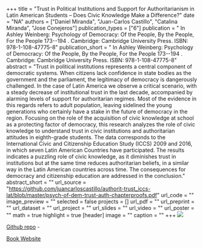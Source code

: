 +++
title = "Trust in Political Institutions and Support for Authoritarianism in Latin American Students – Does Civic Knowledge Make a Difference?"
date = "NA"
authors = ["Daniel Miranda", "Juan-Carlos Castillo", "Catalina Miranda", "Jose Conejeros"]
publication_types = ["6"]
publication = " In Ashley Weinberg: Psychology of Democracy: Of the People, By the People, For the People 173--194 . Cambridge: Cambridge University Press. ISBN: 978-1-108-47775-8"
publication_short = " In Ashley Weinberg: Psychology of Democracy: Of the People, By the People, For the People 173--194 . Cambridge: Cambridge University Press. ISBN: 978-1-108-47775-8"
abstract = "Trust in political institutions represents a central component of democratic systems. When citizens lack confidence in state bodies as the government and the parliament, the legitimacy of democracy is dangerously challenged. In the case of Latin America we observe a critical scenario, with a steady decrease of institutional trust in the last decade, accompanied by alarming levels of support for authoritarian regimes. Most of the evidence in this regards refers to adult population, leaving sidelined the young generations who certainly have a stake in the future of democracy in the region. Focusing on the role of the acquisition of civic knowledge at school as a protecting factor of democracy, this research analyzes the role of civic knowledge to understand trust in civic institutions and authoritarian attitudes in eighth-grade students. The data corresponds to the International Civic and Citizenship Education Study (ICCS) 2009 and 2016, in which seven Latin American Countries have participated. The results indicates a puzzling role of civic knowledge, as it diminishes trust in institutions but at the same time reduces authoritarian beliefs, in a similar way in the Latin American countries across time. The consequences for democracy and citizenship education are addressed in the conclusion."
abstract_short = ""
url_source = "https://github.com/juancarloscastillo/authorit-trust_iccs-lat/blob/master/psych-of-dem-trust-auth-chapterproofs.pdf"
url_code = ""
image_preview = ""
selected = false
projects = []
url_pdf = ""
url_preprint = ""
url_dataset = ""
url_project = ""
url_slides = ""
url_video = ""
url_poster = ""
math = true
highlight = true
[header]
image = ""
caption = ""
+++
![](https://assets.cambridge.org/97811087/45093/cover/9781108745093.jpg)

[Github repo](https://github.com/juancarloscastillo/authorit-trust_iccs-lat) -

[Book Website](https://www.cambridge.org/core/books/psychology-of-democracy/87D5FCF7E4B87CE6E86A875E5ABBB416)
